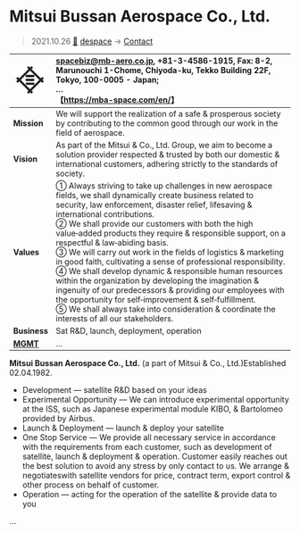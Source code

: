 # Mitsui Bussan Aerospace Co., Ltd.
> 2021.10.26 [🚀](../../index/index.md) [despace](../index.md) → [Contact](../contact.md)

|[![](../f/contact/m/mitsui_bussan_as_logo1_thumb.webp)](../f/contact/m/mitsui_bussan_as_logo1.png)|<spacebiz@mb-aero.co.jp>, +81-3-4586-1915, Fax: 8-2, Marunouchi 1-Chome, Chiyoda-ku, Tekko Building 22F, Tokyo, 100-0005 - Japan;<br> *…*<br> 【<https://mba-space.com/en/>】|
|:--|:--|
|**Mission**|We will support the realization of a safe & prosperous society by contributing to the common good through our work in the field of aerospace.|
|**Vision**|As part of the Mitsui & Co., Ltd. Group, we aim to become a solution provider respected & trusted by both our domestic & international customers, adhering strictly to the standards of society.|
|**Values**|➀ Always striving to take up challenges in new aerospace fields, we shall dynamically create business related to security, law enforcement, disaster relief, lifesaving & international contributions.<br> ➁ We shall provide our customers with both the high value‑added products they require & responsible support, on a respectful & law‑abiding basis.<br> ➂ We will carry out work in the fields of logistics & marketing in good faith, cultivating a sense of professional responsibility.<br> ➃ We shall develop dynamic & responsible human resources within the organization by developing the imagination & ingenuity of our predecessors & providing our employees with the opportunity for self‑improvement & self‑fulfillment.<br> ➄ We shall always take into consideration & coordinate the interests of all our stakeholders.|
|**Business**|Sat R&D, launch, deployment, operation|
|**[MGMT](../mgmt.md)**|…|

**Mitsui Bussan Aerospace Co., Ltd.** (a part of Mitsui & Co., Ltd.)Established 02.04.1982.

   - Development — satellite R&D based on your ideas
   - Experimental Opportunity — We can introduce experimental opportunity at the ISS, such as Japanese experimental module KIBO, & Bartolomeo provided by Airbus.
   - Launch & Deployment — launch & deploy your satellite
   - One Stop Service — We provide all necessary service in accordance with the requirements from each customer, such as development of satellite, launch & deployment & operation. Customer easily reaches out the best solution to avoid any stress by only contact to us. We arrange & negotiateswith satellite vendors for price, contract term, export control & other process on behalf of customer.
   - Operation — acting for the operation of the satellite & provide data to you

<p style="page-break-after:always"> </p>

…
